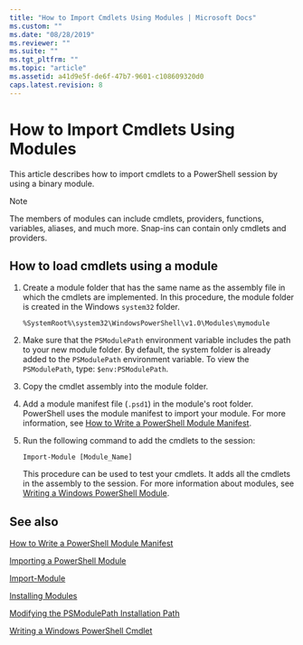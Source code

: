 ```yaml
---
title: "How to Import Cmdlets Using Modules | Microsoft Docs"
ms.custom: ""
ms.date: "08/28/2019"
ms.reviewer: ""
ms.suite: ""
ms.tgt_pltfrm: ""
ms.topic: "article"
ms.assetid: a41d9e5f-de6f-47b7-9601-c108609320d0
caps.latest.revision: 8
---
```


# How to Import Cmdlets Using Modules

This article describes how to import cmdlets to a PowerShell session by using a binary module.

> [!NOTE]
> The members of modules can include cmdlets, providers, functions, variables, aliases, and much
> more. Snap-ins can contain only cmdlets and providers.

## How to load cmdlets using a module

1. Create a module folder that has the same name as the assembly file in which the cmdlets are
   implemented. In this procedure, the module folder is created in the Windows `system32` folder.

   `%SystemRoot%\system32\WindowsPowerShell\v1.0\Modules\mymodule`

1. Make sure that the `PSModulePath` environment variable includes the path to your new module
   folder. By default, the system folder is already added to the `PSModulePath` environment
   variable. To view the `PSModulePath`, type: `$env:PSModulePath`.

1. Copy the cmdlet assembly into the module folder.

1. Add a module manifest file (`.psd1`) in the module's root folder. PowerShell uses the module
   manifest to import your module. For more information, see [How to Write a PowerShell Module Manifest](../module/how-to-write-a-powershell-module-manifest.md).

1. Run the following command to add the cmdlets to the session:

   `Import-Module [Module_Name]`

   This procedure can be used to test your cmdlets. It adds all the cmdlets in the assembly to the
   session. For more information about modules, see [Writing a Windows PowerShell Module](../module/writing-a-windows-powershell-module.md).

## See also

[How to Write a PowerShell Module Manifest](../module/how-to-write-a-powershell-module-manifest.md)

[Importing a PowerShell Module](../module/importing-a-powershell-module.md)

[Import-Module](/powershell/module/Microsoft.PowerShell.Core/Import-Module)

[Installing Modules](../module/installing-a-powershell-module.md)

[Modifying the PSModulePath Installation Path](../module/modifying-the-psmodulepath-installation-path.md)

[Writing a Windows PowerShell Cmdlet](./writing-a-windows-powershell-cmdlet.md)
